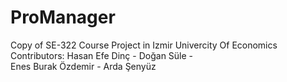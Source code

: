 # ProManager
Copy of SE-322 Course Project in Izmir Univercity Of Economics
Contributors: 
Hasan Efe Dinç -
Doğan Süle -   
Enes Burak Özdemir -
Arda Şenyüz 
              
     
               
                
